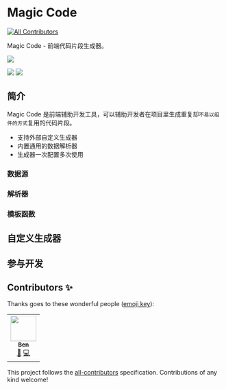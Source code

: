 # Magic Code
<!-- ALL-CONTRIBUTORS-BADGE:START - Do not remove or modify this section -->
[![All Contributors](https://img.shields.io/badge/all_contributors-1-orange.svg?style=flat-square)](#contributors-)
<!-- ALL-CONTRIBUTORS-BADGE:END -->
Magic Code - 前端代码片段生成器。

![](https://images.unsplash.com/photo-1503437313881-503a91226402?ixlib=rb-1.2.1&ixid=eyJhcHBfaWQiOjEyMDd9&auto=format&fit=crop&w=2089&q=80)

![](https://img.shields.io/badge/language-typescript-blue.svg)
![](https://img.shields.io/badge/language-electron-green.svg)

## 简介
Magic Code 是前端辅助开发工具，可以辅助开发者在项目里生成重复却`不易以组件的方式`复用的代码片段。

- 支持外部自定义生成器
- 内置通用的数据解析器
- 生成器一次配置多次使用

### 数据源

### 解析器

### 模板函数


## 自定义生成器

## 参与开发

## Contributors ✨

Thanks goes to these wonderful people ([emoji key](https://allcontributors.org/docs/en/emoji-key)):

<!-- ALL-CONTRIBUTORS-LIST:START - Do not remove or modify this section -->
<!-- prettier-ignore-start -->
<!-- markdownlint-disable -->
<table>
  <tr>
    <td align="center"><a href="http://ohcat.xyz"><img src="https://avatars3.githubusercontent.com/u/10813360?v=4" width="60px;" alt=""/><br /><sub><b>Ben</b></sub></a><br /><a href="https://github.com/ben/magic-code/commits?author=xiamu14" title="Documentation">📖</a> <a href="https://github.com/ben/magic-code/commits?author=xiamu14" title="Code">💻</a></td>
  </tr>
</table>

<!-- markdownlint-enable -->
<!-- prettier-ignore-end -->
<!-- ALL-CONTRIBUTORS-LIST:END -->

This project follows the [all-contributors](https://github.com/all-contributors/all-contributors) specification. Contributions of any kind welcome!
